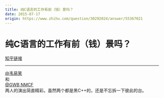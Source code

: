 ```yaml
---
title: 纯C语言的工作有前（钱）景吗？
date: 2015-07-17
origin: https://www.zhihu.com/question/30292024/answer/55367021
---
```

# 纯C语言的工作有前（钱）景吗？

[知乎链接](https://www.zhihu.com/question/30292024/answer/55367021)

---------

<span class="RichText ztext CopyrightRichText-richText" itemprop="text"><span><span class="UserLink"><div class="Popover"><div id="Popover10-toggle" aria-haspopup="true" aria-expanded="false" aria-owns="Popover10-content"><a class="UserLink-link" data-za-detail-view-element_name="User" target="_blank" href="//www.zhihu.com/people/225cbdbbfac26810c6b71ce96f55de2f">@韦易笑</a></div></div></span></span>和 <span><span class="UserLink"><div class="Popover"><div id="Popover11-toggle" aria-haspopup="true" aria-expanded="false" aria-owns="Popover11-content"><a class="UserLink-link" data-za-detail-view-element_name="User" target="_blank" href="//www.zhihu.com/people/4de4973682ea8ca8fb92b2dbf861c446">@GWB NMCF</a></div></div></span></span>两人的演出简直精彩。虽然两个都是黑C++的，还是不忘拆一下彼此的台。</span>